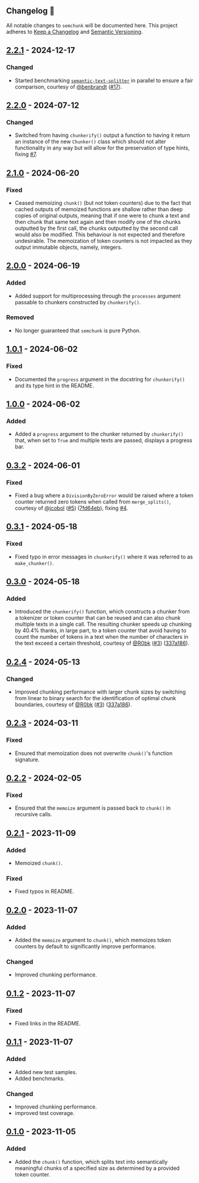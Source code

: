 ## Changelog 🔄
All notable changes to `semchunk` will be documented here. This project adheres to [Keep a Changelog](https://keepachangelog.com/en/1.1.0/) and [Semantic Versioning](https://semver.org/spec/v2.0.0.html).

## [2.2.1] - 2024-12-17
### Changed
- Started benchmarking [`semantic-text-splitter`](https://pypi.org/project/semantic-text-splitter/) in parallel to ensure a fair comparison, courtesy of [@benbrandt](https://github.com/benbrandt) ([#17](https://github.com/umarbutler/semchunk/pull/12)).

## [2.2.0] - 2024-07-12
### Changed
- Switched from having `chunkerify()` output a function to having it return an instance of the new `Chunker()` class which should not alter functionality in any way but will allow for the preservation of type hints, fixing [#7](https://github.com/umarbutler/semchunk/pull/7).

## [2.1.0] - 2024-06-20
### Fixed
- Ceased memoizing `chunk()` (but not token counters) due to the fact that cached outputs of memoized functions are shallow rather than deep copies of original outputs, meaning that if one were to chunk a text and then chunk that same text again and then modify one of the chunks outputted by the first call, the chunks outputted by the second call would also be modified. This behaviour is not expected and therefore undesirable. The memoization of token counters is not impacted as they output immutable objects, namely, integers.

## [2.0.0] - 2024-06-19
### Added
- Added support for multiprocessing through the `processes` argument passable to chunkers constructed by `chunkerify()`.

### Removed
- No longer guaranteed that `semchunk` is pure Python.

## [1.0.1] - 2024-06-02
### Fixed
- Documented the `progress` argument in the docstring for `chunkerify()` and its type hint in the README.

## [1.0.0] - 2024-06-02
### Added
- Added a `progress` argument to the chunker returned by `chunkerify()` that, when set to `True` and multiple texts are passed, displays a progress bar.

## [0.3.2] - 2024-06-01
### Fixed
- Fixed a bug where a `DivisionByZeroError` would be raised where a token counter returned zero tokens when called from `merge_splits()`, courtesy of [@jcobol](https://github.com/jcobol) ([#5](https://github.com/umarbutler/semchunk/pull/5)) ([7fd64eb](https://github.com/umarbutler/semchunk/pull/5/commits/7fd64eb8cf51f45702c59f43795be9a00c7d0d17)), fixing [#4](https://github.com/umarbutler/semchunk/issues/4).

## [0.3.1] - 2024-05-18
### Fixed
- Fixed typo in error messages in `chunkerify()` where it was referred to as `make_chunker()`.

## [0.3.0] - 2024-05-18
### Added
- Introduced the `chunkerify()` function, which constructs a chunker from a tokenizer or token counter that can be reused and can also chunk multiple texts in a single call. The resulting chunker speeds up chunking by 40.4% thanks, in large part, to a token counter that avoid having to count the number of tokens in a text when the number of characters in the text exceed a certain threshold, courtesy of [@R0bk](https://github.com/R0bk) ([#3](https://github.com/umarbutler/semchunk/pull/3)) ([337a186](https://github.com/umarbutler/semchunk/pull/3/commits/337a18615f991076b076262288b0408cb162b48c)).

## [0.2.4] - 2024-05-13
### Changed
- Improved chunking performance with larger chunk sizes by switching from linear to binary search for the identification of optimal chunk boundaries, courtesy of [@R0bk](https://github.com/R0bk) ([#3](https://github.com/umarbutler/semchunk/pull/3)) ([337a186](https://github.com/umarbutler/semchunk/pull/3/commits/337a18615f991076b076262288b0408cb162b48c)).

## [0.2.3] - 2024-03-11
### Fixed
- Ensured that memoization does not overwrite `chunk()`'s function signature.

## [0.2.2] - 2024-02-05
### Fixed
- Ensured that the `memoize` argument is passed back to `chunk()` in recursive calls.

## [0.2.1] - 2023-11-09
### Added
- Memoized `chunk()`.

### Fixed
- Fixed typos in README.

## [0.2.0] - 2023-11-07
### Added
- Added the `memoize` argument to `chunk()`, which memoizes token counters by default to significantly improve performance.

### Changed
- Improved chunking performance.

## [0.1.2] - 2023-11-07
### Fixed
- Fixed links in the README.

## [0.1.1] - 2023-11-07
### Added
- Added new test samples.
- Added benchmarks.

### Changed
- Improved chunking performance.
- improved test coverage.

## [0.1.0] - 2023-11-05
### Added
- Added the `chunk()` function, which splits text into semantically meaningful chunks of a specified size as determined by a provided token counter.

[2.2.1]: https://github.com/umarbutler/semchunk/compare/v2.2.0...v2.2.1
[2.2.0]: https://github.com/umarbutler/semchunk/compare/v2.1.0...v2.2.0
[2.1.0]: https://github.com/umarbutler/semchunk/compare/v2.0.0...v2.1.0
[2.0.0]: https://github.com/umarbutler/semchunk/compare/v1.0.1...v2.0.0
[1.0.1]: https://github.com/umarbutler/semchunk/compare/v1.0.0...v1.0.1
[1.0.0]: https://github.com/umarbutler/semchunk/compare/v0.3.2...v1.0.0
[0.3.2]: https://github.com/umarbutler/semchunk/compare/v0.3.1...v0.3.2
[0.3.1]: https://github.com/umarbutler/semchunk/compare/v0.3.0...v0.3.1
[0.3.0]: https://github.com/umarbutler/semchunk/compare/v0.2.4...v0.3.0
[0.2.4]: https://github.com/umarbutler/semchunk/compare/v0.2.3...v0.2.4
[0.2.3]: https://github.com/umarbutler/semchunk/compare/v0.2.2...v0.2.3
[0.2.2]: https://github.com/umarbutler/semchunk/compare/v0.2.1...v0.2.2
[0.2.1]: https://github.com/umarbutler/semchunk/compare/v0.2.0...v0.2.1
[0.2.0]: https://github.com/umarbutler/semchunk/compare/v0.1.2...v0.2.0
[0.1.2]: https://github.com/umarbutler/semchunk/compare/v0.1.1...v0.1.2
[0.1.1]: https://github.com/umarbutler/semchunk/compare/v0.1.0...v0.1.1
[0.1.0]: https://github.com/umarbutler/semchunk/releases/tag/v0.1.0